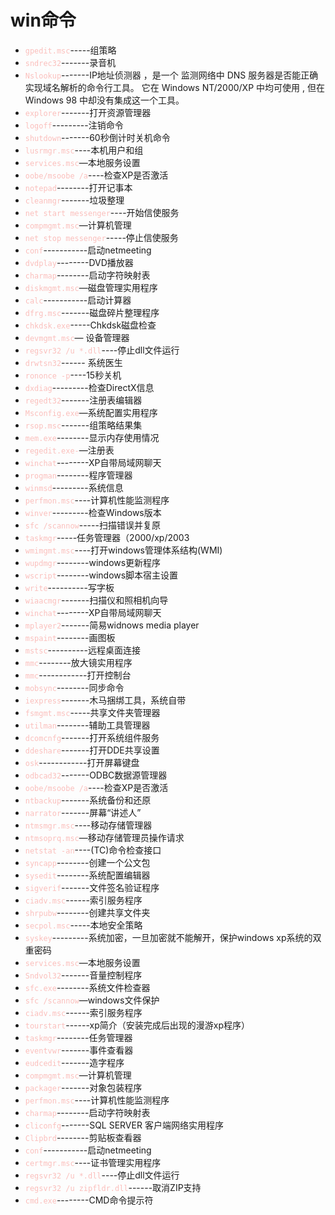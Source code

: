 # win命令

* <span style="color: #FBBFBC">`gpedit.msc`</span>-----组策略
* <span style="color: #FBBFBC">`sndrec32`</span>-------录音机
* <span style="color: #FBBFBC">`Nslookup`</span>-------IP地址侦测器 ，是一个 监测网络中 DNS 服务器是否能正确实现域名解析的命令行工具。 它在 Windows NT/2000/XP 中均可使用 , 但在 Windows 98 中却没有集成这一个工具。
* <span style="color: #FBBFBC">`explorer`</span>-------打开资源管理器
* <span style="color: #FBBFBC">`logoff`</span>---------注销命令
* <span style="color: #FBBFBC">`shutdown`</span>-------60秒倒计时关机命令
* <span style="color: #FBBFBC">`lusrmgr.msc`</span>----本机用户和组
* <span style="color: #FBBFBC">`services.msc`</span>—本地服务设置
* <span style="color: #FBBFBC">`oobe/msoobe /a`</span>----检查XP是否激活
* <span style="color: #FBBFBC">`notepad`</span>--------打开记事本
* <span style="color: #FBBFBC">`cleanmgr`</span>-------垃圾整理
* <span style="color: #FBBFBC">`net start messenger`</span>----开始信使服务
* <span style="color: #FBBFBC">`compmgmt.msc`</span>—计算机管理
* <span style="color: #FBBFBC">`net stop messenger`</span>-----停止信使服务
* <span style="color: #FBBFBC">`conf`</span>-----------启动netmeeting
* <span style="color: #FBBFBC">`dvdplay`</span>--------DVD播放器
* <span style="color: #FBBFBC">`charmap`</span>--------启动字符映射表
* <span style="color: #FBBFBC">`diskmgmt.msc`</span>—磁盘管理实用程序
* <span style="color: #FBBFBC">`calc`</span>-----------启动计算器
* <span style="color: #FBBFBC">`dfrg.msc`</span>-------磁盘碎片整理程序
* <span style="color: #FBBFBC">`chkdsk.exe`</span>-----Chkdsk磁盘检查
* <span style="color: #FBBFBC">`devmgmt.msc`</span>— 设备管理器
* <span style="color: #FBBFBC">`regsvr32 /u *.dll`</span>----停止dll文件运行
* <span style="color: #FBBFBC">`drwtsn32`</span>------ 系统医生
* <span style="color: #FBBFBC">`rononce -p`</span>----15秒关机
* <span style="color: #FBBFBC">`dxdiag`</span>---------检查DirectX信息
* <span style="color: #FBBFBC">`regedt32`</span>-------注册表编辑器
* <span style="color: #FBBFBC">`Msconfig.exe`</span>—系统配置实用程序
* <span style="color: #FBBFBC">`rsop.msc`</span>-------组策略结果集
* <span style="color: #FBBFBC">`mem.exe`</span>--------显示内存使用情况
* <span style="color: #FBBFBC">`regedit.exe-`</span>—注册表
* <span style="color: #FBBFBC">`winchat`</span>--------XP自带局域网聊天
* <span style="color: #FBBFBC">`progman`</span>--------程序管理器
* <span style="color: #FBBFBC">`winmsd`</span>---------系统信息
* <span style="color: #FBBFBC">`perfmon.msc`</span>----计算机性能监测程序
* <span style="color: #FBBFBC">`winver`</span>---------检查Windows版本
* <span style="color: #FBBFBC">`sfc /scannow`</span>-----扫描错误并复原
* <span style="color: #FBBFBC">`taskmgr`</span>-----任务管理器（2000/xp/2003
* <span style="color: #FBBFBC">`wmimgmt.msc`</span>----打开windows管理体系结构(WMI)
* <span style="color: #FBBFBC">`wupdmgr`</span>--------windows更新程序
* <span style="color: #FBBFBC">`wscript`</span>--------windows脚本宿主设置
* <span style="color: #FBBFBC">`write`</span>----------写字板
* <span style="color: #FBBFBC">`wiaacmgr`</span>-------扫描仪和照相机向导
* <span style="color: #FBBFBC">`winchat`</span>--------XP自带局域网聊天
* <span style="color: #FBBFBC">`mplayer2`</span>-------简易widnows media player
* <span style="color: #FBBFBC">`mspaint`</span>--------画图板
* <span style="color: #FBBFBC">`mstsc`</span>----------远程桌面连接
* <span style="color: #FBBFBC">`mmc`</span>--------放大镜实用程序
* <span style="color: #FBBFBC">`mmc`</span>------------打开控制台
* <span style="color: #FBBFBC">`mobsync`</span>--------同步命令
* <span style="color: #FBBFBC">`iexpress`</span>-------木马捆绑工具，系统自带
* <span style="color: #FBBFBC">`fsmgmt.msc`</span>-----共享文件夹管理器
* <span style="color: #FBBFBC">`utilman`</span>--------辅助工具管理器
* <span style="color: #FBBFBC">`dcomcnfg`</span>-------打开系统组件服务
* <span style="color: #FBBFBC">`ddeshare`</span>-------打开DDE共享设置
* <span style="color: #FBBFBC">`osk`</span>------------打开屏幕键盘
* <span style="color: #FBBFBC">`odbcad32`</span>-------ODBC数据源管理器
* <span style="color: #FBBFBC">`oobe/msoobe /a`</span>----检查XP是否激活
* <span style="color: #FBBFBC">`ntbackup`</span>-------系统备份和还原
* <span style="color: #FBBFBC">`narrator`</span>-------屏幕“讲述人”
* <span style="color: #FBBFBC">`ntmsmgr.msc`</span>----移动存储管理器
* <span style="color: #FBBFBC">`ntmsoprq.msc`</span>—移动存储管理员操作请求
* <span style="color: #FBBFBC">`netstat -an`</span>----(TC)命令检查接口
* <span style="color: #FBBFBC">`syncapp`</span>--------创建一个公文包
* <span style="color: #FBBFBC">`sysedit`</span>--------系统配置编辑器
* <span style="color: #FBBFBC">`sigverif`</span>-------文件签名验证程序
* <span style="color: #FBBFBC">`ciadv.msc`</span>------索引服务程序
* <span style="color: #FBBFBC">`shrpubw`</span>--------创建共享文件夹
* <span style="color: #FBBFBC">`secpol.msc`</span>-----本地安全策略
* <span style="color: #FBBFBC">`syskey`</span>---------系统加密，一旦加密就不能解开，保护windows xp系统的双重密码
* <span style="color: #FBBFBC">`services.msc`</span>—本地服务设置
* <span style="color: #FBBFBC">`Sndvol32`</span>-------音量控制程序
* <span style="color: #FBBFBC">`sfc.exe`</span>--------系统文件检查器
* <span style="color: #FBBFBC">`sfc /scannow`</span>—windows文件保护
* <span style="color: #FBBFBC">`ciadv.msc`</span>------索引服务程序
* <span style="color: #FBBFBC">`tourstart`</span>------xp简介（安装完成后出现的漫游xp程序）
* <span style="color: #FBBFBC">`taskmgr`</span>--------任务管理器
* <span style="color: #FBBFBC">`eventvwr`</span>-------事件查看器
* <span style="color: #FBBFBC">`eudcedit`</span>-------造字程序
* <span style="color: #FBBFBC">`compmgmt.msc`</span>—计算机管理
* <span style="color: #FBBFBC">`packager`</span>-------对象包装程序
* <span style="color: #FBBFBC">`perfmon.msc`</span>----计算机性能监测程序
* <span style="color: #FBBFBC">`charmap`</span>--------启动字符映射表
* <span style="color: #FBBFBC">`cliconfg`</span>-------SQL SERVER 客户端网络实用程序
* <span style="color: #FBBFBC">`Clipbrd`</span>--------剪贴板查看器
* <span style="color: #FBBFBC">`conf`</span>-----------启动netmeeting
* <span style="color: #FBBFBC">`certmgr.msc`</span>----证书管理实用程序
* <span style="color: #FBBFBC">`regsvr32 /u *.dll`</span>----停止dll文件运行
* <span style="color: #FBBFBC">`regsvr32 /u zipfldr.dll`</span>------取消ZIP支持
* <span style="color: #FBBFBC">`cmd.exe`</span>--------CMD命令提示符
